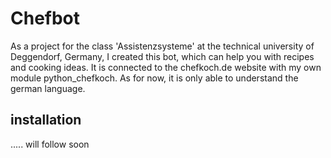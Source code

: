 # Chefbot

As a project for the class 'Assistenzsysteme' at the technical university of Deggendorf, Germany, I created this bot, which can help you with recipes and cooking ideas. It is connected to the chefkoch.de website with my own module python_chefkoch. As for now, it is only able to understand the german language.

## installation

..... will follow soon
